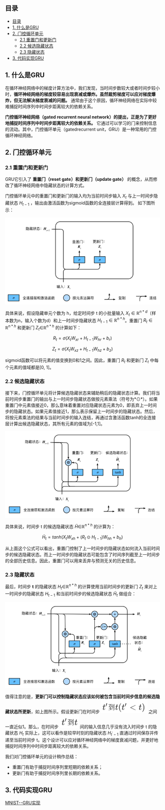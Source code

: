 ## 目录
- [目录](#目录)
- [1. 什么是GRU](#1-什么是gru)
- [2. ⻔控循环单元](#2-控循环单元)
  - [2.1 重置门和更新门](#21-重置门和更新门)
  - [2.2 候选隐藏状态](#22-候选隐藏状态)
  - [2.3 隐藏状态](#23-隐藏状态)
- [3. 代码实现GRU](#3-代码实现gru)

## 1. 什么是GRU

在循环神经⽹络中的梯度计算⽅法中，我们发现，当时间步数较⼤或者时间步较小时，**循环神经⽹络的梯度较容易出现衰减或爆炸。虽然裁剪梯度可以应对梯度爆炸，但⽆法解决梯度衰减的问题。** 通常由于这个原因，循环神经⽹络在实际中较难捕捉时间序列中时间步距离较⼤的依赖关系。 

**门控循环神经⽹络（gated recurrent neural network）的提出，正是为了更好地捕捉时间序列中时间步距离较⼤的依赖关系。** 它通过可以学习的⻔来控制信息的流动。其中，门控循环单元（gatedrecurrent unit，GRU）是⼀种常⽤的门控循环神经⽹络。

## 2. ⻔控循环单元

### 2.1 重置门和更新门

GRU它引⼊了 **重置⻔（reset gate）和更新⻔（update gate）** 的概念，从而修改了循环神经⽹络中隐藏状态的计算⽅式。 

门控循环单元中的重置⻔和更新⻔的输⼊均为当前时间步输⼊ $X_t$ 与上⼀时间步隐藏状态 $H_{t-1}$ ，输出由激活函数为sigmoid函数的全连接层计算得到。 如下图所示：

![](./images/2019-8-16_13-36-14.png)

具体来说，假设隐藏单元个数为 h，给定时间步 t 的小批量输⼊ $X_t\in\mathbb{R}^{n*d}$（样本数为n，输⼊个数为d）和上⼀时间步隐藏状态 $H_{t-1}\in\mathbb{R}^{n*h}$。重置⻔ $R_t\in\mathbb{R}^{n*h}$ 和更新⻔ $Z_t\in_{}\mathbb{R}^{n*h}$ 的计算如下：

$$R_t=\sigma(X_tW_{xr}+H_{t-1}W_{hr}+b_r)$$

$$Z_t=\sigma(X_tW_{xz}+H_{t-1}W_{hz}+b_z)$$

sigmoid函数可以将元素的值变换到0和1之间。因此，重置⻔ $R_t$ 和更新⻔ $Z_t$ 中每个元素的值域都是[0, 1]。

### 2.2 候选隐藏状态

接下来，⻔控循环单元将计算候选隐藏状态来辅助稍后的隐藏状态计算。我们将当前时间步重置⻔的输出与上⼀时间步隐藏状态做按元素乘法（符号为*⊙*）。如果重置⻔中元素值接近0，那么意味着重置对应隐藏状态元素为0，即丢弃上⼀时间步的隐藏状态。如果元素值接近1，那么表⽰保留上⼀时间步的隐藏状态。然后，将按元素乘法的结果与当前时间步的输⼊连结，再通过含激活函数tanh的全连接层计算出候选隐藏状态，其所有元素的值域为[-1,1]。

 ![](./images/2019-8-16_13-49-52.png)

具体来说，时间步 t 的候选隐藏状态 $\tilde{H}\in_{}\mathbb{R}^{n*h}$ 的计算为：

$$\tilde{H}_t=tanh(X_tW_{xh}+(R_t⊙H_{t-1})W_{hh}+b_h)$$

从上⾯这个公式可以看出，重置⻔控制了上⼀时间步的隐藏状态如何流⼊当前时间步的候选隐藏状态。而上⼀时间步的隐藏状态可能包含了时间序列截⾄上⼀时间步的全部历史信息。因此，重置⻔可以⽤来丢弃与预测⽆关的历史信息。

### 2.3 隐藏状态

最后，时间步 **t** 的隐藏状态 $H_t\in_{}\mathbb{R}^{n*h}$ 的计算使⽤当前时间步的更新⻔ $Z_t$ 来对上⼀时间步的隐藏状态 $H_{t-1}$ 和当前时间步的候选隐藏状态 $\tilde{H}_t$ 做组合：

![](./images/2019-8-16_13-58-58.png)

值得注意的是，**更新⻔可以控制隐藏状态应该如何被包含当前时间步信息的候选隐藏状态所更新**，如上图所⽰。假设更新⻔在时间步 ![](./images/2019-8-16_15-26-24.png) 之间⼀直近似1。那么，在时间步 ![](./images/2019-8-16_15-27-55.png) 间的输⼊信息⼏乎没有流⼊时间步 t 的隐藏状态 $H_t$ 实际上，这可以看作是较早时刻的隐藏状态 $H_{t^{′}-1}$ 直通过时间保存并传递⾄当前时间步 t。这个设计可以应对循环神经⽹络中的梯度衰减问题，并更好地捕捉时间序列中时间步距离较⼤的依赖关系。 

我们对⻔控循环单元的设计稍作总结：

- 重置⻔有助于捕捉时间序列⾥短期的依赖关系；
- 更新⻔有助于捕捉时间序列⾥⻓期的依赖关系。

## 3. 代码实现GRU

[MNIST--GRU实现](./GRU.ipynb)